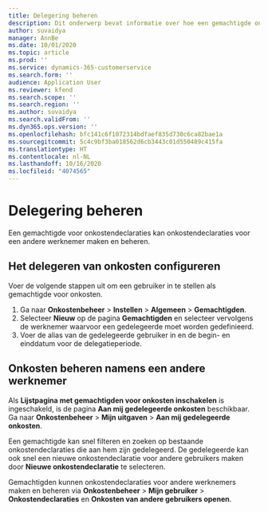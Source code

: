 ```yaml
---
title: Delegering beheren
description: Dit onderwerp bevat informatie over hoe een gemachtigde onkostendeclaraties voor een andere werknemer kan maken en beheren.
author: suvaidya
manager: AnnBe
ms.date: 10/01/2020
ms.topic: article
ms.prod: ''
ms.service: dynamics-365-customerservice
ms.search.form: ''
audience: Application User
ms.reviewer: kfend
ms.search.scope: ''
ms.search.region: ''
ms.author: suvaidya
ms.search.validFrom: ''
ms.dyn365.ops.version: ''
ms.openlocfilehash: bfc141c6f1072314bdfaef835d730c6ca82bae1a
ms.sourcegitcommit: 5c4c9bf3ba018562d6cb3443c01d550489c415fa
ms.translationtype: HT
ms.contentlocale: nl-NL
ms.lasthandoff: 10/16/2020
ms.locfileid: "4074565"
---
```

# <a name="manage-delegation"></a>Delegering beheren
Een gemachtigde voor onkostendeclaraties kan onkostendeclaraties voor een andere werknemer maken en beheren.

## <a name="configuring-expense-delegation"></a>Het delegeren van onkosten configureren

Voer de volgende stappen uit om een gebruiker in te stellen als gemachtigde voor onkosten. 
1. Ga naar **Onkostenbeheer** > **Instellen** > **Algemeen** > **Gemachtigden**. 
2. Selecteer **Nieuw** op de pagina **Gemachtigden** en selecteer vervolgens de werknemer waarvoor een gedelegeerde moet worden gedefinieerd. 
3. Voer de alias van de gedelegeerde gebruiker in en de begin- en einddatum voor de delegatieperiode.

## <a name="manage-expenses-on-behalf-of-another-employee"></a>Onkosten beheren namens een andere werknemer

Als **Lijstpagina met gemachtigden voor onkosten inschakelen** is ingeschakeld, is de pagina **Aan mij gedelegeerde onkosten** beschikbaar. Ga naar **Onkostenbeheer** > **Mijn uitgaven** > **Aan mij gedelegeerde onkosten**.

Een gemachtigde kan snel filteren en zoeken op bestaande onkostendeclaraties die aan hem zijn gedelegeerd. De gedelegeerde kan ook snel een nieuwe onkostendeclaratie voor andere gebruikers maken door **Nieuwe onkostendeclaratie** te selecteren.

Gemachtigden kunnen onkostendeclaraties voor andere werknemers maken en beheren via **Onkostenbeheer** > **Mijn gebruiker** > **Onkostendeclaraties** en **Onkosten van andere gebruikers openen**.
